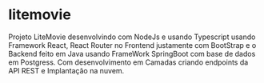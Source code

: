 # litemovie

Projeto LiteMovie desenvolvindo com NodeJs e usando Typescript usando Framework React, React Router no Frontend justamente com BootStrap e o Backend feito em Java usando FrameWork SpringBoot com base de dados em Postgress. Com desenvolvimento em Camadas criando endpoints da API REST e Implantação na nuvem.

